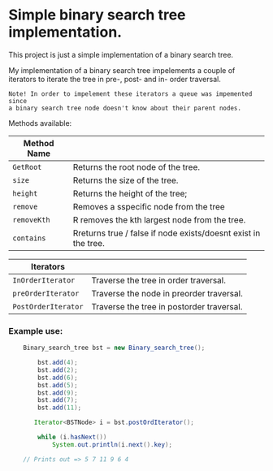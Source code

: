 # Simple binary search tree implementation.

This project is just a simple implementation of a binary search tree.

My implementation of a binary search tree impelements a couple of iterators to iterate the tree in pre-, post- and in- order traversal.

```
Note! In order to impelement these iterators a queue was impemented since
a binary search tree node doesn't know about their parent nodes.
```

Methods available:

| Method Name |                                                                |
| ----------- | -------------------------------------------------------------- |
| `GetRoot`   | Returns the root node of the tree.                             |
| `size`      | Returns the size of the tree.                                  |
| `height`    | Returns the height of the tree;                                |
| `remove`    | Removes a sspecific node from the tree                         |
| `removeKth` | R removes the kth largest node from the tree.                  |
| `contains`  | Rreturns true / false if node exists/doesnt exist in the tree. |

| Iterators           |                                           |
| ------------------- | ----------------------------------------- |
| `InOrderIterator`   | Traverse the tree in order traversal.     |
| `preOrderIterator`  | Traverse the node in preorder traversal.  |
| `PostOrderIterator` | Traverse the tree in postorder traversal. |

### Example use:

```Java
    Binary_search_tree bst = new Binary_search_tree();

        bst.add(4);
        bst.add(2);
        bst.add(6);
        bst.add(5);
        bst.add(9);
        bst.add(7);
        bst.add(11);

       Iterator<BSTNode> i = bst.postOrdIterator();

        while (i.hasNext())
            System.out.println(i.next().key);

    // Prints out => 5 7 11 9 6 4


```
